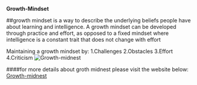  **Growth-Mindset**

##growth mindset is a way to describe the underlying beliefs people have about learning and intelligence. A growth mindset can be developed through practice and effort, as opposed to a fixed mindset where intelligence is a constant trait that does not change with effort

Maintaining a growth mindset by:
1.Challenges
2.Obstacles
3.Effort
4.Criticism
![Growth-midnest](https://www.google.com/url?sa=i&url=https%3A%2F%2Fwww.excelsior.edu%2Farticle%2Fgrowth-mindset%2F&psig=AOvVaw0RzBpYiojs3kwT5jJ21vbN&ust=1611656443728000&source=images&cd=vfe&ved=0CAIQjRxqFwoTCKDDlanutu4CFQAAAAAdAAAAABAO)

####for more details about groth midnest please visit the website below:
[Growth-midnest](https://www.excelsior.edu/article/growth-mindset/)
